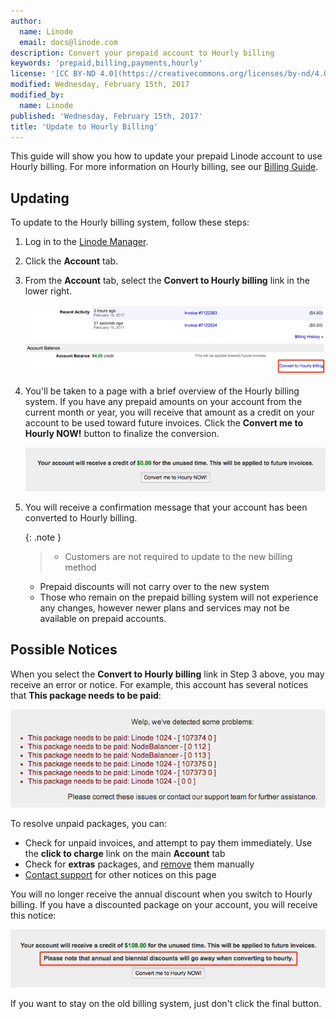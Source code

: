```yaml
---
author:
  name: Linode
  email: docs@linode.com
description: Convert your prepaid account to Hourly billing
keywords: 'prepaid,billing,payments,hourly'
license: '[CC BY-ND 4.0](https://creativecommons.org/licenses/by-nd/4.0)'
modified: Wednesday, February 15th, 2017
modified_by:
  name: Linode
published: 'Wednesday, February 15th, 2017'
title: 'Update to Hourly Billing'
---
```


This guide will show you how to update your prepaid Linode account to use Hourly billing. For more information on Hourly billing, see our [Billing Guide](/docs/platform/billing-and-payments).

## Updating

To update to the Hourly billing system, follow these steps:

1.  Log in to the [Linode Manager](http://manager.linode.com).
2.  Click the **Account** tab.
3.  From the **Account** tab, select the **Convert to Hourly billing** link in the lower right.

    [![Select the Convert to Hourly billing link towards the end of the page.](/docs/assets/convert-to-hourly-account-tab-small.png)](/docs/assets/convert-to-hourly-account-tab.png)

4.  You'll be taken to a page with a brief overview of the Hourly billing system. If you have any prepaid amounts on your account from the current month or year, you will receive that amount as a credit on your account to be used toward future invoices. Click the **Convert me to Hourly NOW!** button to finalize the conversion.

    [![Review the Hourly billing details and your possible credit amount.](/docs/assets/convert-to-hourly-small.png)](/docs/assets/convert-to-hourly.png)

5.  You will receive a confirmation message that your account has been converted to Hourly billing.

    {: .note }
    >
    >- Customers are not required to update to the new billing method
    - Prepaid discounts will not carry over to the new system
    - Those who remain on the prepaid billing system will not experience any changes, however newer plans and services may not be available on prepaid accounts.

## Possible Notices

When you select the **Convert to Hourly billing** link in Step 3 above, you may receive an error or notice. For example, this account has several notices that **This package needs to be paid**:

[![You may receive some notices that "This package needs to be paid."](/docs/assets/1616-metered_errors_cropped_sm.png)](/docs/assets/1617-metered_errors_cropped.png)

To resolve unpaid packages, you can:

-   Check for unpaid invoices, and attempt to pay them immediately. Use the **click to charge** link on the main **Account** tab
-   Check for **extras** packages, and [remove](/docs/platform/billing-and-payments#removing-services) them manually
-   [Contact support](/docs/support) for other notices on this page

You will no longer receive the annual discount when you switch to Hourly billing. If you have a discounted package on your account, you will receive this notice:

[![Please note the annual discounts will go away when converting to Hourly.](/docs/assets/convert-to-hourly-annual-small.png)](/docs/assets/convert-to-hourly-annual.png)

If you want to stay on the old billing system, just don't click the final button.
